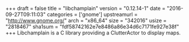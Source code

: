 +++
draft = false
title = "libchamplain"
version = "0.12.14-1"
date = "2016-09-27T09:11:03"
categories = ['gnome']
upstreamurl = "http://www.gnome.org/"
arch = "x86_64"
size = "342016"
usize = "2818467"
sha1sum = "fdf58742162e7e8486a86e34d6c7171fe927e38f"
+++
Libchamplain is a C library providing a ClutterActor to display maps.